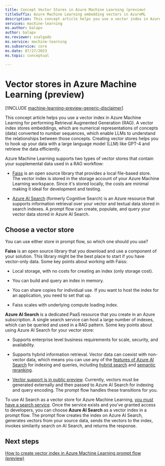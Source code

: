 ```yaml
---
title: Concept Vector Stores in Azure Machine Learning (preview)
titleSuffix: Azure Machine Learning embedding vectors in AzureML
description: This concept article helps you use a vector index in Azure Machine Learning for performing Retrieval Augmented Generation.
services: machine-learning
ms.author: balapv
author: balapv
ms.reviewer: ssalgado
ms.service: machine-learning
ms.subservice: core
ms.date: 07/27/2023
ms.topic: conceptual

---
```


# Vector stores in Azure Machine Learning (preview)

[!INCLUDE [machine-learning-preview-generic-disclaimer](includes/machine-learning-preview-generic-disclaimer.md)]

This concept article helps you use a vector index in Azure Machine Learning for performing Retrieval Augmented Generation (RAG). A vector index stores embeddings, which are numerical representations of concepts (data) converted to number sequences, which enable LLMs to understand the relationships between those concepts. Creating vector stores helps you to hook up your data with a large language model (LLM) like GPT-4 and retrieve the data efficiently.

Azure Machine Learning supports two types of vector stores that contain your supplemental data used in a RAG workflow:

+ [Faiss](https://github.com/facebookresearch/faiss) is an open source library that provides a local file-based store. The vector index is stored in the storage account of your Azure Machine Learning workspace. Since it's stored locally, the costs are minimal making it ideal for development and testing.

+ [Azure AI Search](/azure/search/search-what-is-azure-search) (formerly Cognitive Search) is an Azure resource that supports information retrieval over your vector and textual data stored in search indexes. A prompt flow can create, populate, and query your vector data stored in Azure AI Search.

## Choose a vector store

You can use either store in prompt flow, so which one should you use?

**Faiss** is an open source library that you download and use a component of your solution. This library might be the best place to start if you have vector-only data. Some key points about working with Faiss:

+ Local storage, with no costs for creating an index (only storage cost).

+ You can build and query an index in memory.

+ You can share copies for individual use. If you want to host the index for an application, you need to set that up.

+ Faiss scales with underlying compute loading index.

**Azure AI Search** is a dedicated PaaS resource that you create in an Azure subscription. A single search service can host a large number of indexes, which can be queried and used in a RAG pattern. Some key points about using Azure AI Search for your vector store:

+ Supports enterprise level business requirements for scale, security, and availability.

+ Supports hybrid information retrieval. Vector data can coexist with non-vector data, which means you can use any of the [features of Azure AI Search](/azure/search/search-features-list) for indexing and queries, including [hybrid search](/azure/search/vector-search-how-to-query) and [semantic reranking](/azure/search/semantic-ranking).

+ [Vector support is in public preview](/azure/search/vector-search-overview). Currently, vectors must be generated externally and then passed to Azure AI Search for indexing and query encoding. The prompt flow handles these transitions for you.

To use AI Search as a vector store for Azure Machine Learning, [you must have a search service](/azure/search/search-create-service-portal). Once the service exists and you've granted access to developers, you can choose **Azure AI Search** as a vector index in a prompt flow. The prompt flow creates the index on Azure AI Search, generates vectors from your source data, sends the vectors to the index, invokes similarity search on AI Search, and returns the response.

## Next steps

[How to create vector index in Azure Machine Learning prompt flow (preview)](how-to-create-vector-index.md)
